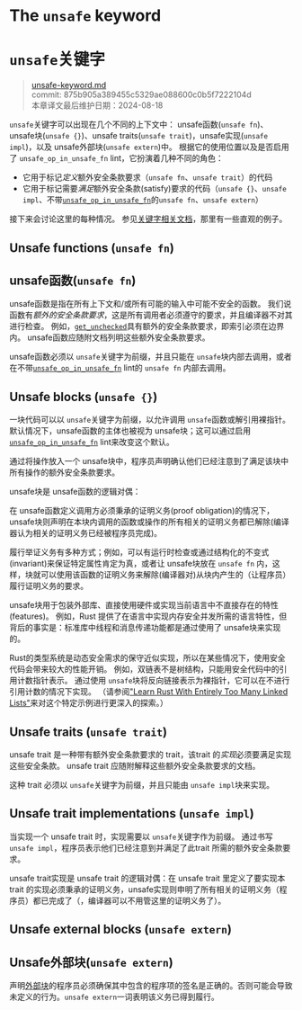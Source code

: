 # The `unsafe` keyword
# `unsafe`关键字

>[unsafe-keyword.md](https://github.com/rust-lang/reference/blob/master/src/unsafe-keyword.md)\
>commit:  875b905a389455c5329ae088600c0b5f7222104d \
>本章译文最后维护日期：2024-08-18

`unsafe`关键字可以出现在几个不同的上下文中：
unsafe函数(`unsafe fn`)、unsafe块(`unsafe {}`)、unsafe traits(`unsafe trait`)，unsafe实现(`unsafe impl`)，以及 unsafe外部块(`unsafe extern`)中。
根据它的使用位置以及是否启用了 `unsafe_op_in_unsafe_fn` lint，它扮演着几种不同的角色：
- 它用于标记*定义*额外安全条款要求（`unsafe fn`、`unsafe trait`）的代码
- 它用于标记需要*满足*额外安全条款(satisfy)要求的代码（`unsafe {}`、`unsafe impl`、不带[`unsafe_op_in_unsafe_fn`]的`unsafe fn`、`unsafe extern`）

接下来会讨论这里的每种情况。
参见[关键字相关文档][keyword]，那里有一些直观的例子。

## Unsafe functions (`unsafe fn`)
## unsafe函数(`unsafe fn`)

unsafe函数是指在所有上下文和/或所有可能的输入中可能不安全的函数。
我们说函数有*额外的安全条款要求*，这是所有调用者必须遵守的要求，并且编译器不对其进行检查。
例如，[`get_unchecked`]具有额外的安全条款要求，即索引必须在边界内。
unsafe函数应随附文档列明这些额外安全条款要求。

unsafe函数必须以 `unsafe`关键字为前缀，并且只能在 `unsafe`块内部去调用，或者在不带[`unsafe_op_in_unsafe_fn`] lint的 `unsafe fn` 内部去调用。

## Unsafe blocks (`unsafe {}`)

一块代码可以以 `unsafe`关键字为前缀，以允许调用 `unsafe`函数或解引用裸指针。
默认情况下，unsafe函数的主体也被视为 unsafe块；这可以通过启用 [`unsafe_op_in_unsafe_fn`] lint来改变这个默认。

通过将操作放入一个 unsafe块中，程序员声明确认他们已经注意到了满足该块中所有操作的额外安全条款要求。

unsafe块是 unsafe函数的逻辑对偶：

在 unsafe函数定义调用方必须秉承的证明义务(proof obligation)的情况下，unsafe块则声明在本块内调用的函数或操作的所有相关的证明义务都已解除(编译器认为相关的证明义务已经被程序员完成)。

履行举证义务有多种方式；例如，可以有运行时检查或通过结构化的不变式(invariant)来保证特定属性肯定为真，或者让 unsafe块放在 `unsafe fn` 内，这样，块就可以使用该函数的证明义务来解除(编译器对)从块内产生的（让程序员）履行证明义务的要求。

unsafe块用于包装外部库、直接使用硬件或实现当前语言中不直接存在的特性(features)。
例如，Rust 提供了在语言中实现内存安全并发所需的语言特性，但背后的事实是：标准库中线程和消息传递功能都是通过使用了 unsafe块来实现的。

Rust的类型系统是动态安全需求的保守近似实现，所以在某些情况下，使用安全代码会带来较大的性能开销。
例如，双链表不是树结构，只能用安全代码中的引用计数指针表示。
通过使用 `unsafe`块将反向链接表示为裸指针，它可以在不进行引用计数的情况下实现。
（请参阅["Learn Rust With Entirely Too Many Linked Lists"](https://rust-unofficial.github.io/too-many-lists/)来对这个特定示例进行更深入的探索。）

## Unsafe traits (`unsafe trait`)

unsafe trait 是一种带有额外安全条款要求的 trait，该trait 的*实现*必须要满足实现这些安全条款。
unsafe trait 应随附解释这些额外安全条款要求的文档。

这种 trait 必须以 `unsafe`关键字为前缀，并且只能由 `unsafe impl`块来实现。

## Unsafe trait implementations (`unsafe impl`)

当实现一个 unsafe trait 时，实现需要以 `unsafe`关键字作为前缀。
通过书写 `unsafe impl`，程序员表示他们已经注意到并满足了此trait 所需的额外安全条款要求。

unsafe trait实现是 unsafe trait 的逻辑对偶：在 unsafe trait 里定义了要实现本 trait 的实现必须秉承的证明义务，unsafe实现则申明了所有相关的证明义务（程序员）都已完成了（，编译器可以不用管这里的证明义务了）。

[keyword]: https://doc.rust-lang.org/std/keyword.unsafe.html
[`get_unchecked`]: https://doc.rust-lang.org/std/primitive.slice.html#method.get_unchecked
[`unsafe_op_in_unsafe_fn`]: https://doc.rust-lang.org/rustc/lints/listing/allowed-by-default.html#unsafe-op-in-unsafe-fn

## Unsafe external blocks (`unsafe extern`)
## Unsafe外部块(`unsafe extern`)

声明[外部块][external block]的程序员必须确保其中包含的程序项的签名是正确的。否则可能会导致未定义的行为。`unsafe extern`一词表明该义务已得到履行。

[external block]: items/external-blocks.md
